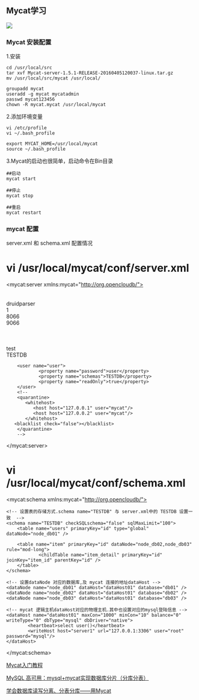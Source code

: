 

## Mycat学习

![](https://ws2.sinaimg.cn/large/006tNc79gy1fjglurmknmj30m80ipmyr.jpg)


### Mycat 安装配置

1.安装

 ```
cd /usr/local/src 
tar xvf Mycat-server-1.5.1-RELEASE-20160405120037-linux.tar.gz   
mv /usr/local/src/mycat /usr/local/  
  
groupadd mycat  
useradd -g mycat mycatadmin  
passwd mycat123456  
chown -R mycat.mycat /usr/local/mycat 
```

2.添加环境变量

```
vi /etc/profile  
vi ~/.bash_profile  
  
export MYCAT_HOME=/usr/local/mycat  
source ~/.bash_profile 

```

3.Mycat的启动也很简单，启动命令在Bin目录

```
##启动
mycat start

##停止
mycat stop

##重启
mycat restart
```

### mycat 配置

server.xml 和 schema.xml 配置情况

# vi /usr/local/mycat/conf/server.xml  
  
<?xml version="1.0" encoding="UTF-8"?>  
<!DOCTYPE mycat:server SYSTEM "server.dtd">  
<mycat:server xmlns:mycat="http://org.opencloudb/">  
        <system>  
            <!--   
                <property name="processors">32</property>  
                <property name="processorExecutor">32</property>   
                <property name="bindIp">0.0.0.0</property>   
                <property name="frontWriteQueueSize">4096</property>  
                <property name="idleTimeout">300000</property>  
                <property name="mutiNodePatchSize">100</property>  
            -->  
                <property name="defaultSqlParser">druidparser</property>  
                <property name="mutiNodeLimitType">1</property>  
                <property name="serverPort">8066</property>  
                <property name="managerPort">9066</property>   
        </system>  
        <!-- 任意设置登陆 mycat 的用户名,密码,数据库  -->  
        <user name="test">  
                <property name="password">test</property>  
                <property name="schemas">TESTDB</property>  
        </user>  
  
        <user name="user">  
                <property name="password">user</property>  
                <property name="schemas">TESTDB</property>  
                <property name="readOnly">true</property>  
        </user>  
        <!--   
        <quarantine>   
           <whitehost>  
              <host host="127.0.0.1" user="mycat"/>  
              <host host="127.0.0.2" user="mycat"/>  
           </whitehost>  
       <blacklist check="false"></blacklist>  
        </quarantine>  
        -->  
</mycat:server>  


# vi /usr/local/mycat/conf/schema.xml  
  
<?xml version="1.0"?>  
<!DOCTYPE mycat:schema SYSTEM "schema.dtd">  
<mycat:schema xmlns:mycat="http://org.opencloudb/">  
  
    <!-- 设置表的存储方式.schema name="TESTDB" 与 server.xml中的 TESTDB 设置一致  -->  
    <schema name="TESTDB" checkSQLschema="false" sqlMaxLimit="100">  
        <table name="users" primaryKey="id" type="global" dataNode="node_db01" />  
  
        <table name="item" primaryKey="id" dataNode="node_db02,node_db03" rule="mod-long">  
                <childTable name="item_detail" primaryKey="id" joinKey="item_id" parentKey="id" />  
        </table>  
    </schema>  
  
    <!-- 设置dataNode 对应的数据库,及 mycat 连接的地址dataHost -->  
    <dataNode name="node_db01" dataHost="dataHost01" database="db01" />  
    <dataNode name="node_db02" dataHost="dataHost01" database="db02" />  
    <dataNode name="node_db03" dataHost="dataHost01" database="db03" />  
  
    <!-- mycat 逻辑主机dataHost对应的物理主机.其中也设置对应的mysql登陆信息 -->  
    <dataHost name="dataHost01" maxCon="1000" minCon="10" balance="0" writeType="0" dbType="mysql" dbDriver="native">  
            <heartbeat>select user()</heartbeat>  
            <writeHost host="server1" url="127.0.0.1:3306" user="root" password="mysql"/>  
    </dataHost>  
</mycat:schema>  



[Mycat入门教程](https://blog.csdn.net/u013467442/article/details/56955846)

[MySQL 高可用：mysql+mycat实现数据库分片（分库分表）](https://blog.csdn.net/kk185800961/article/details/51147029)

[学会数据库读写分离、分表分库——用Mycat](https://www.cnblogs.com/joylee/p/7513038.html)


















